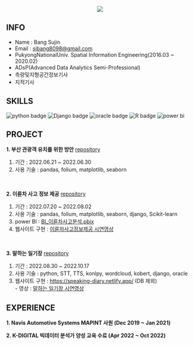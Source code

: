 <p align='center'>
  <a href="https://github.com/sujinbang">
    <img src="https://capsule-render.vercel.app/api?type=waving&color=gradient&fontColor=FFFFFF&height=300&section=header&text=SJBANG%20Repository&fontSize=50"/>
  </a>
</p>


## INFO
- Name : Bang Sujin
- Email : sjbang8098@gmail.com
- PukyongNationalUniv. Spatial Information Engineering(2016.03 ~ 2020.02)
- ADsP(Advanced Data Analytics Semi-Professional)
- 측량및지형공간정보기사
- 지적기사

## SKILLS
![python badge](https://img.shields.io/badge/Python-FFD43B?style=for-the-badge&logo=python&logoColor=blue)
![Django badge](https://img.shields.io/badge/Django-092E20?style=for-the-badge&logo=django&logoColor=green)
![oracle badge](https://img.shields.io/badge/Oracle-F80000?style=for-the-badge&logo=Oracle&logoColor=white)
![R badge](https://img.shields.io/badge/R-276DC3?style=for-the-badge&logo=r&logoColor=white)
![power bi](https://img.shields.io/badge/PowerBI-F2C811?style=for-the-badge&logo=Power%20BI&logoColor=white)

## PROJECT
<b>1. 부산 관광객 유치를 위한 방안</b> [repository](https://github.com/sujinbang/01_MINIPROJECT)<br>
  1) 기간 : 2022.06.21 ~ 2022.06.30<br/>
  2) 사용 기술 : pandas, folium, matplotlib, seaborn

<br/>

<b>2. 이륜차 사고 정보 제공</b> [repository](https://github.com/sujinbang/02_MINIPROJECT)<br>
  1) 기간 : 2022.07.20 ~ 2022.08.02<br/>
  2) 사용 기술 : pandas, folium, matplotlib, seaborn, django, Scikit-learn
  3) power BI : [BI_이륜차사고분석.pbix](https://github.com/sujinbang/02_MINIPROJECT/blob/main/BI/BI_%EC%9D%B4%EB%A5%9C%EC%B0%A8%EC%82%AC%EA%B3%A0%EB%B6%84%EC%84%9D.pbix)<br>
  4) 웹사이트 구현 : [이륜차사고정보제공 시연영상](https://github.com/sujinbang/02_MINIPROJECT/tree/main/%EC%8B%9C%EC%97%B0%EC%98%81%EC%83%81) 

<br/>

<b>3. 말하는 일기장</b>  [repository](https://github.com/sujinbang/03_Final_Project)<br>
  1) 기간 : 2022.08.30 ~ 2022.10.17<br>
  2) 사용 기술 : python, STT, TTS, konlpy, wordcloud, kobert, django, oracle<br>
  3) 웹사이트 구현 : https://speaking-diary.netlify.app/ (DB 제외)<br>
    - 영상 : [말하는 일기장 시연영상](https://github.com/sujinbang/03_Final_Project/tree/main/%EC%98%81%EC%83%81)


## EXPERIENCE

<b>1. Navis Automotive Systems MAPINT 사원 (Dec 2019 ~ Jan 2021)</b>
  

<b>2. K-DIGITAL 빅데이터 분석가 양성 교육 수료 (Apr 2022 ~ Oct 2022)</b><br>







<!--
**sujinbang/sujinbang** is a ✨ _special_ ✨ repository because its `README.md` (this file) appears on your GitHub profile.

Here are some ideas to get you started:

- 🔭 I’m currently working on ...
- 🌱 I’m currently learning ...
- 👯 I’m looking to collaborate on ...
- 🤔 I’m looking for help with ...
- 💬 Ask me about ...
- 📫 How to reach me: ...
- 😄 Pronouns: ...
- ⚡ Fun fact: ...
-->
